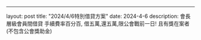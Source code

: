 ---
layout: post
title:  "2024/4/6特別借貸方案"
date:   2024-4-6
description: 會長層級會員間借貸
手續費率百分百, 借五萬,還五萬,限公會戰前一日! 且有獎在案者(不包含公會獎助金)


